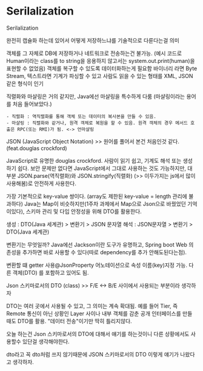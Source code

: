 # Serilalization

Serilalization

완전히 캡슐화 하는데 있어서 어떻게 저장하느냐를 기술적으로 다룬다는걸 의미

객체를 그 자체로 DB에 저장하거나 네트워크로 전송하는건 불가능. (예시 코드로 Human이라는 class를 to string을 응용하지 않고서는 system.out.print(human)을 표현할 수 없었음) 객체를 복구할 수 있도록 데이터화하는게 필요함 바이너리 라면 Byte Stream, 텍스트라면 기계가 파싱할 수 있고 사람도 읽을 수 있는 형태를 XML, JSON 같은 형식이 인기

직렬화와 마샬링은 거의 같지만, Java에선 마샬링을 특수하게 다룸 (마샬링이라는 용어를 처음 들어보았다.)

```
- 직렬화 : 역직렬화를 통해 객체 또는 데이터의 복사본을 만들 수 있음.
- 마샬링 : 직렬화와 같거나, 원격 객체로 복원을 할 수 있음. 원격 객체의 경우 메서드 호출은 RPC(또는 RMI)가 됨. <-> 언마샬링
```

JSON (JavaScript Object Notation) >> 원어를 풀어서 본건 처음인것 같다. (feat.douglas crockford)

JavaScript로 유명한 douglas crockford. 사람이 읽기 쉽고, 기계도 해석 또는 생성하기 쉽다. 보안 문제만 없다면 JavaScript에서 그대로 사용하는 것도 가능하지만, 대부분 JSON.parse(역직렬화)와 JSON.stringify(직렬화) (>> 이두가지는 js에서 많이 사용해봄)로 안전하게 사용한다.

가장 기본적으로 key-value 쌍이다. (array도 제한된 key-value = length 관리에 불과하다) Java는 Map이 비슷하지만(1주차 과제에서 Map으로 Json으로 바꿨었던 기억이있다), 스키마 관리 및 다입 안정성을 위해 DTO를 활용한다.

생성 : DTO(Java 세계관) > 변환기 > JSON 문자열 해석 : JSON문자열 > 변환기 > DTO(Java 세계관)

변환기는 무엇일까? Java에선 Jackson이란 도구가 유명하고, Spring boot Web 의존성을 추가하면 바로 사용할 수 있다(따로 dependency를 추가 안해도된다는점).

변환할 떄 getter 사용@JsonProperty 어노테이션으로 속성 이름(key)지정 가능. 다른 객체(DTO) 를 포함하고 있어도 됨.

Json 스키마로서의 DTO (class) >> F/E <-> B/E 사이에서 사용되는 부분이라 생각하자

DTO는 여러 곳에서 사용될 수 있고, 그 의미는 계속 확대됨. 예를 들어 Tier, 즉 Remote 통신이 아닌 상황인 Layer 사이나 내부 객체를 감춘 공개 인터페이스를 만들 때도 DTO를 활용. "데이터 전송"이기만 딱히 틀리지않다.

오늘 하는건 Json 스키마로서의 DTO에 대해서 얘기를 하는것이니 다른 상황에서도 사용할수 있단걸 생각해야한다.

dto라고 꼭 dto처럼 쓰지 않기때문에 JSON 스키마로서의 DTO 이렇게 얘기가 나왔다고 생각하자.
